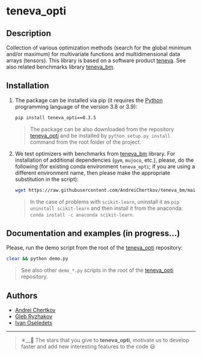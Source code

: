 # teneva_opti


## Description

Collection of various optimization methods (search for the global minimum and/or maximum) for multivariate functions and multidimensional data arrays (tensors). This library is based on a software product [teneva](https://github.com/AndreiChertkov/teneva). See also related benchmarks library [teneva_bm](https://github.com/AndreiChertkov/teneva_bm).


## Installation

1. The package can be installed via pip (it requires the [Python](https://www.python.org) programming language of the version 3.8 or 3.9):
    ```bash
    pip install teneva_opti==0.3.5
    ```
    > The package can be also downloaded from the repository [teneva_opti](https://github.com/AndreiChertkov/teneva_opti) and be installed by `python setup.py install` command from the root folder of the project.

2. We test optimizers with benchmarks from [teneva_bm](https://github.com/AndreiChertkov/teneva_bm) library. For installation of additional dependencies (`gym`, `mujoco`, etc.), please, do the following (for existing conda environment `teneva_opti`; if you are using a different environment name, then please make the appropriate substitution in the script):
    ```bash
    wget https://raw.githubusercontent.com/AndreiChertkov/teneva_bm/main/install_all.py && python install_all.py --env teneva_opti && rm install_all.py
    ```
    > In the case of problems with `scikit-learn`, uninstall it as `pip uninstall scikit-learn` and then install it from the anaconda: `conda install -c anaconda scikit-learn`.


## Documentation and examples (in progress...)

Please, run the demo script from the root of the [teneva_opti](https://github.com/AndreiChertkov/teneva_opti) repository:
```bash
clear && python demo.py
```

> See also other `demo_*.py` scripts in the root of the [teneva_opti](https://github.com/AndreiChertkov/teneva_opti) repository.


## Authors

- [Andrei Chertkov](https://github.com/AndreiChertkov)
- [Gleb Ryzhakov](https://github.com/G-Ryzhakov)
- [Ivan Oseledets](https://github.com/oseledets)


---


> ✭__🚂  The stars that you give to **teneva_opti**, motivate us to develop faster and add new interesting features to the code 😃
